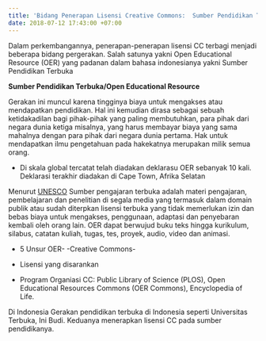 ```yaml
---
title: 'Bidang Penerapan Lisensi Creative Commons:  Sumber Pendidikan Terbuka'
date: 2018-07-12 17:43:00 +07:00
---
```


Dalam perkembangannya, penerapan-penerapan lisensi CC  terbagi menjadi beberapa bidang pergerakan. Salah satunya yakni Open Educational Resource (OER) yang padanan dalam bahasa indonesianya yakni Sumber Pendidikan Terbuka

**Sumber Pendidikan Terbuka/Open Educational Resource**

Gerakan ini muncul karena tingginya biaya untuk mengakses atau mendapatkan pendidikan. Hal ini kemudian dirasa sebagai sebuah ketidakadilan bagi pihak-pihak yang paling membutuhkan, para pihak dari negara dunia ketiga misalnya, yang harus membayar biaya yang sama mahalnya dengan para pihak dari negara dunia pertama. Hak untuk mendapatkan ilmu pengetahuan pada hakekatnya merupakan milik semua orang.

- Di skala global tercatat telah diadakan deklarasu OER sebanyak 10 kali. Deklarasi terakhir diadakan di Cape Town, Afrika Selatan 

Menurut [UNESCO](http://http://www.unesco.org/new/en/communication-and-information/access-to-knowledge/open-educational-resources/what-are-open-educational-resources-oers/) Sumber pengajaran terbuka adalah materi pengajaran, pembelajaran dan penelitian di segala media yang termasuk dalam domain publik atau sudah diterpkan lisensi terbuka yang tidak memerlukan izin dan bebas biaya untuk mengakses, penggunaan, adaptasi dan penyebaran kembali oleh orang lain. OER dapat berwujud buku teks hingga kurikulum, silabus, catatan kuliah, tugas, tes, proyek, audio, video dan animasi.

* 5 Unsur OER-
  -Creative Commons-


* Lisensi yang disarankan

* Program Organiasi CC:   Public Library of Science (PLOS), Open Educational Resources Commons (OER Commons), Encyclopedia of Life.

Di Indonesia
Gerakan pendidikan terbuka di Indonesia seperti Universitas Terbuka, Ini Budi. Keduanya menerapkan lisensi CC pada sumber pendidikanya.